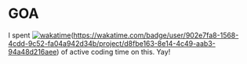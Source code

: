 # GOA
I spent [![wakatime](https://wakatime.com/badge/user/902e7fa8-1568-4cdd-9c52-fa04a942d34b/project/d8fbe163-8e14-4c49-aab3-94a48d216aee.svg)](https://wakatime.com/badge/user/902e7fa8-1568-4cdd-9c52-fa04a942d34b/project/d8fbe163-8e14-4c49-aab3-94a48d216aee)(https://wakatime.com/badge/user/902e7fa8-1568-4cdd-9c52-fa04a942d34b/project/d8fbe163-8e14-4c49-aab3-94a48d216aee)
 of active coding time on this. Yay!
